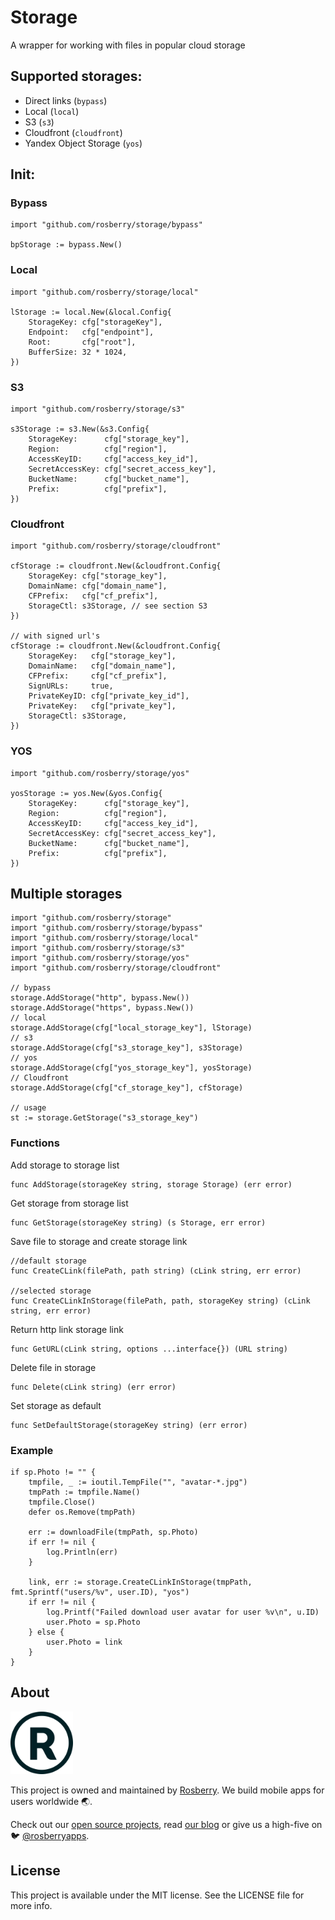 # Storage

A wrapper for working with files in popular cloud storage

## Supported storages:
- Direct links (```bypass```)
- Local (```local```)
- S3 (```s3```)
- Cloudfront (```cloudfront```)
- Yandex Object Storage (```yos```)

## Init:

### Bypass

```golang
import "github.com/rosberry/storage/bypass"

bpStorage := bypass.New()
```

### Local
```golang
import "github.com/rosberry/storage/local"

lStorage := local.New(&local.Config{
	StorageKey: cfg["storageKey"],
	Endpoint:   cfg["endpoint"],
	Root:       cfg["root"],
	BufferSize: 32 * 1024,
})
```

### S3
```golang
import "github.com/rosberry/storage/s3"

s3Storage := s3.New(&s3.Config{
	StorageKey:      cfg["storage_key"],
	Region:          cfg["region"],
	AccessKeyID:     cfg["access_key_id"],
	SecretAccessKey: cfg["secret_access_key"],
	BucketName:      cfg["bucket_name"],
	Prefix:          cfg["prefix"],
})
```

### Cloudfront
```golang
import "github.com/rosberry/storage/cloudfront"

cfStorage := cloudfront.New(&cloudfront.Config{
	StorageKey: cfg["storage_key"],
	DomainName: cfg["domain_name"],
	CFPrefix:   cfg["cf_prefix"],
	StorageCtl: s3Storage, // see section S3
})

// with signed url's
cfStorage := cloudfront.New(&cloudfront.Config{
	StorageKey:   cfg["storage_key"],
	DomainName:   cfg["domain_name"],
	CFPrefix:     cfg["cf_prefix"],
	SignURLs:     true,
	PrivateKeyID: cfg["private_key_id"],
	PrivateKey:   cfg["private_key"],
	StorageCtl: s3Storage,
})
```

### YOS
```golang
import "github.com/rosberry/storage/yos"

yosStorage := yos.New(&yos.Config{
	StorageKey:      cfg["storage_key"],
	Region:          cfg["region"],
	AccessKeyID:     cfg["access_key_id"],
	SecretAccessKey: cfg["secret_access_key"],
	BucketName:      cfg["bucket_name"],
	Prefix:          cfg["prefix"],
})
```

## Multiple storages
```golang
import "github.com/rosberry/storage"
import "github.com/rosberry/storage/bypass"
import "github.com/rosberry/storage/local"
import "github.com/rosberry/storage/s3"
import "github.com/rosberry/storage/yos"
import "github.com/rosberry/storage/cloudfront"

// bypass
storage.AddStorage("http", bypass.New())
storage.AddStorage("https", bypass.New())
// local
storage.AddStorage(cfg["local_storage_key"], lStorage)
// s3
storage.AddStorage(cfg["s3_storage_key"], s3Storage)
// yos
storage.AddStorage(cfg["yos_storage_key"], yosStorage)
// Cloudfront
storage.AddStorage(cfg["cf_storage_key"], cfStorage)

// usage
st := storage.GetStorage("s3_storage_key")
```

### Functions

Add storage to storage list
```golang
func AddStorage(storageKey string, storage Storage) (err error) 
```

Get storage from storage list
```golang
func GetStorage(storageKey string) (s Storage, err error)
```

Save file to storage and create storage link
```golang
//default storage
func CreateCLink(filePath, path string) (cLink string, err error)

//selected storage
func CreateCLinkInStorage(filePath, path, storageKey string) (cLink string, err error)
```

Return http link storage link
```golang
func GetURL(cLink string, options ...interface{}) (URL string)
```

Delete file in storage
```golang
func Delete(cLink string) (err error)
```

Set storage as default
```golang
func SetDefaultStorage(storageKey string) (err error)
```

### Example

```golang
if sp.Photo != "" {
	tmpfile, _ := ioutil.TempFile("", "avatar-*.jpg")
	tmpPath := tmpfile.Name()
	tmpfile.Close()
	defer os.Remove(tmpPath)

	err := downloadFile(tmpPath, sp.Photo)
	if err != nil {
		log.Println(err)
	}

	link, err := storage.CreateCLinkInStorage(tmpPath, fmt.Sprintf("users/%v", user.ID), "yos")
	if err != nil {
		log.Printf("Failed download user avatar for user %v\n", u.ID)
		user.Photo = sp.Photo
	} else {
		user.Photo = link
	}
}
```

## About

<img src="https://github.com/rosberry/Foundation/blob/master/Assets/full_logo.png?raw=true" height="100" />

This project is owned and maintained by [Rosberry](http://rosberry.com). We build mobile apps for users worldwide 🌏.

Check out our [open source projects](https://github.com/rosberry), read [our blog](https://medium.com/@Rosberry) or give us a high-five on 🐦 [@rosberryapps](http://twitter.com/RosberryApps).

## License

This project is available under the MIT license. See the LICENSE file for more info.


